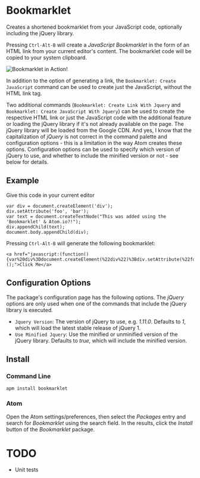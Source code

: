 # Bookmarklet

Creates a shortened bookmarklet from your JavaScript code, optionally including the jQuery library.

Pressing `Ctrl-Alt-B` will create a _JavaScript Bookmarklet_ in the form of an HTML link from your current editor's content. The bookmarklet code will be copied to your system clipboard.

![Bookmarklet in Action!](https://raw.githubusercontent.com/nwinkler/bookmarklet/master/bookmarklet.gif)

In addition to the option of generating a link, the `Bookmarklet: Create JavaScript` command can be used to create just the JavaScript, without the HTML link tag.

Two additional commands (`Bookmarklet: Create Link With Jquery` and `Bookmarklet: Create JavaScript With Jquery`) can be used to create the respective HTML link or just the JavaScript code with the additional feature or loading the jQuery library if it's not already available on the page.
The jQuery library will be loaded from the Google CDN. And yes, I know that the capitalization of _jQuery_ is not correct in the command palette and configuration options - this is a limitation in the way Atom creates these options.
Configuration options can be used to specify which version of jQuery to use, and whether to include the minified version or not - see below for details.

## Example

Give this code in your current editor

```
var div = document.createElement('div');
div.setAttribute('foo', 'bar');
var text = document.createTextNode("This was added using the 'Bookmarklet' & Atom.io?!");
div.appendChild(text);
document.body.appendChild(div);
```

Pressing `Ctrl-Alt-B` will generate the following bookmarklet:

```
<a href="javascript:(function(){var%20div%3Ddocument.createElement(%22div%22)%3Bdiv.setAttribute(%22foo%22%2C%22bar%22)%3Bvar%20text%3Ddocument.createTextNode(%22This%20was%20added%20using%20the%20'Bookmarklet'%20%26%20Atom.io%3F!%22)%3Bdiv.appendChild(text)%2Cdocument.body.appendChild(div)%3B})();">Click Me</a>
```

## Configuration Options
The package's configuration page has the following options. The _jQuery_ options are only used when one of the commands that include the jQuery library is executed.

* `Jquery Version`: The version of jQuery to use, e.g. _1.11.0_. Defaults to _1_, which will load the latest stable release of jQuery 1.
* `Use Minified Jquery`: Use the minified or unminified version of the jQuery library. Defaults to _true_, which will include the minified version.

## Install

### Command Line

```
apm install bookmarklet
```

### Atom

Open the Atom settings/preferences, then select the _Packages_ entry and search for _Bookmarklet_ using the search field. In the results, click the _Install_ button of the _Bookmarklet_ package.

# TODO

* Unit tests
